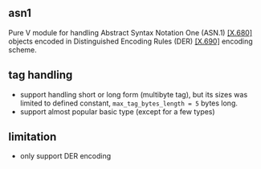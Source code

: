 ## asn1
Pure V module for handling Abstract Syntax Notation One (ASN.1) [[X.680]](http://www.itu.int/rec/T-REC-X.680/en) objects encoded in Distinguished Encoding Rules (DER) [[X.690]](https://www.itu.int/rec/T-REC-X.690/en) encoding scheme.

## tag handling
- support handling short or long form (multibyte tag), but its sizes was limited to defined constant, `max_tag_bytes_length = 5` bytes long.
- support almost popular basic type (except for a few types)

## limitation
- only support DER encoding

